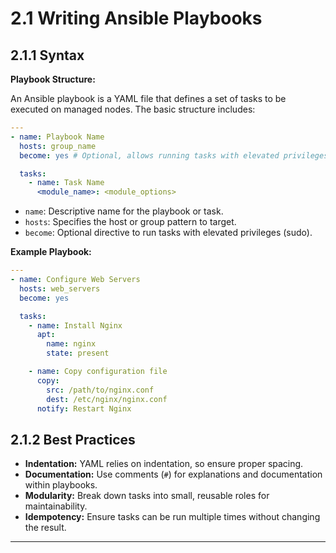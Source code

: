 # 2.1 Writing Ansible Playbooks

## 2.1.1 Syntax

**Playbook Structure:**

An Ansible playbook is a YAML file that defines a set of tasks to be executed on managed nodes. The basic structure includes:

```yaml
---
- name: Playbook Name
  hosts: group_name
  become: yes # Optional, allows running tasks with elevated privileges

  tasks:
    - name: Task Name
      <module_name>: <module_options>
```

- `name`: Descriptive name for the playbook or task.
- `hosts`: Specifies the host or group pattern to target.
- `become`: Optional directive to run tasks with elevated privileges (sudo).

**Example Playbook:**

```yaml
---
- name: Configure Web Servers
  hosts: web_servers
  become: yes

  tasks:
    - name: Install Nginx
      apt:
        name: nginx
        state: present

    - name: Copy configuration file
      copy:
        src: /path/to/nginx.conf
        dest: /etc/nginx/nginx.conf
      notify: Restart Nginx
```

## 2.1.2 Best Practices

- **Indentation:** YAML relies on indentation, so ensure proper spacing.
- **Documentation:** Use comments (`#`) for explanations and documentation within playbooks.
- **Modularity:** Break down tasks into small, reusable roles for maintainability.
- **Idempotency:** Ensure tasks can be run multiple times without changing the result.

---
